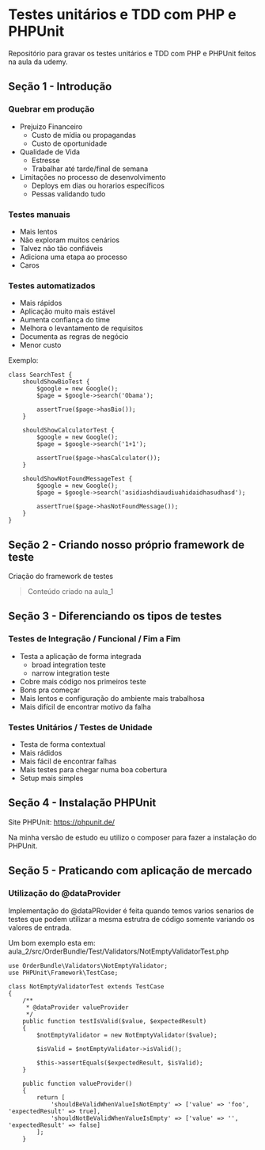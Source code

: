 # Testes unitários e TDD com PHP e PHPUnit

Repositório para gravar os testes unitários e TDD com PHP e PHPUnit feitos na aula da udemy.

## Seção 1 - Introdução
### Quebrar em produção

* Prejuizo Financeiro
  * Custo de mídia ou propagandas
  * Custo de oportunidade
* Qualidade de Vida
  * Estresse
  * Trabalhar até tarde/final de semana
* Limitações no processo de desenvolvimento
  * Deploys em dias ou horarios específicos
  * Pessas validando tudo

### Testes manuais

* Mais lentos
* Não exploram muitos cenários
* Talvez não tão confiáveis
* Adiciona uma etapa ao processo
* Caros

### Testes automatizados

* Mais rápidos
* Aplicação muito mais estável
* Aumenta confiança do time
* Melhora o levantamento de requisitos
* Documenta as regras de negócio
* Menor custo


Exemplo:

```code
class SearchTest {
    shouldShowBioTest {
        $google = new Google();
        $page = $google->search('Obama');

        assertTrue($page->hasBio());
    }

    shouldShowCalculatorTest {
        $google = new Google();
        $page = $google->search('1+1');

        assertTrue($page->hasCalculator());
    }

    shouldShowNotFoundMessageTest {
        $google = new Google();
        $page = $google->search('asidiashdiaudiuahidaidhasudhasd');
        
        assertTrue($page->hasNotFoundMessage());
    }
}

```
## Seção 2 - Criando nosso próprio framework de teste

Criação do framework de testes

> Conteúdo criado na aula_1

## Seção 3 - Diferenciando os tipos de testes

### Testes de Integração / Funcional / Fim a Fim

* Testa a aplicação de forma integrada
  * broad integration teste
  * narrow integration teste
* Cobre mais código nos primeiros teste
* Bons pra começar
* Mais lentos e configuração do ambiente mais trabalhosa
* Mais difícil de encontrar motivo da falha

### Testes Unitários / Testes de Unidade

* Testa de forma contextual
* Mais rádidos
* Mais fácil de encontrar falhas
* Mais testes para chegar numa boa cobertura
* Setup mais simples

## Seção 4 - Instalação PHPUnit

Site PHPUnit: https://phpunit.de/

Na minha versão de estudo eu utilizo o composer para fazer a instalação do PHPUnit.

## Seção 5 - Praticando com aplicação de mercado

### Utilização do @dataProvider

Implementação do @dataPRovider é feita quando temos varios senarios de testes que podem utilizar a mesma estrutra de código somente variando os valores de entrada.

Um bom exemplo esta em: aula_2/src/OrderBundle/Test/Validators/NotEmptyValidatorTest.php

```code
use OrderBundle\Validators\NotEmptyValidator;
use PHPUnit\Framework\TestCase;

class NotEmptyValidatorTest extends TestCase
{
    /**
     * @dataProvider valueProvider
     */
    public function testIsValid($value, $expectedResult)
    {
        $notEmptyValidator = new NotEmptyValidator($value);

        $isValid = $notEmptyValidator->isValid();

        $this->assertEquals($expectedResult, $isValid);
    }

    public function valueProvider()
    {
        return [
            'shouldBeValidWhenValueIsNotEmpty' => ['value' => 'foo', 'expectedResult' => true],
            'shouldNotBeValidWhenValueIsEmpty' => ['value' => '', 'expectedResult' => false]
        ];
    }
```